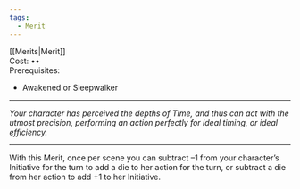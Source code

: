 ```yaml
---
tags:
  - Merit
---
```


[[Merits|Merit]]\
Cost: ••\
Prerequisites:
- Awakened or Sleepwalker

---

_Your character has perceived the depths of Time, and thus can act with the utmost precision, performing an action perfectly for ideal timing, or ideal efficiency._

---

With this Merit, once per scene you can subtract –1 from your character’s Initiative for the turn to add a die to her action for the turn, or subtract a die from her action to add +1 to her Initiative.